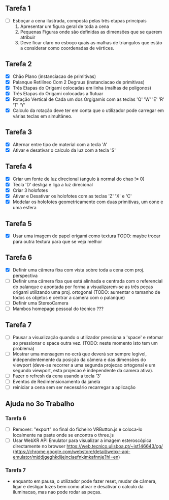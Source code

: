 ## Tarefa 1
- [ ] Esboçar a cena ilustrada, composta pelas três etapas principais
    1. Apresentar um figura geral de toda a cena
    1. Pequenas Figuras onde são definidas as dimensões que se querem atribuir
    1. Deve ficar claro no esboço quais as malhas de triangulos que estão a considerar como coordenadas de vértices. 

## Tarefa 2
- [x] Chão Plano (instanciacao de primitivas)
- [x] Palanque Retilíneo Com 2 Degraus (instanciacao de primitivas) 
- [x] Três Etapas do Origami colocadas em linha (malhas de poligonos)
- [x] Três Etapas do Origami colocadas a flutuar 
- [x] Rotação Vertical de Cada um dos Orgigamis com as teclas 'Q' 'W' 'E' 'R' 'T' 'Y'
- [x] Calculo da rotação deve ter em conta que o utilizador pode carregar em várias teclas em simultâneo.

## Tarefa 3
- [x] Alternar entre tipo de material com a tecla 'A' 
- [x] Ativar e desativar o calculo da luz com a tecla 'S'

## Tarefa 4
- [x] Criar um fonte de luz direcional (angulo à normal do chao != 0)
- [x] Tecla 'D' desliga e liga a luz direcional
- [x] Criar 3 holofotes
- [x] Ativar e Desativar os holofotes com as teclas 'Z' 'X' e 'C'
- [x] Modelar os holofotes geometricamente com duas primitivas, um cone e uma esfera

## Tarefa 5
- [x] Usar uma imagem de papel origami como textura TODO: maybe trocar para outra textura para que se veja melhor

## Tarefa 6
- [x] Definir uma câmera fixa com vista sobre toda a cena com proj. perspectiva
- [ ] Definir uma câmera fixa que está alinhada e centrada com o referencial do palanque e apontada por forma a visualizarem-se as três peças origami utilizando uma proj. ortogonal (TODO: aumentar o tamanho de todos os objetos e centrar a camera com o palanque)
- [ ] Definir uma StereoCamera
- [ ] Mambos homepage pessoal do técnico ??? 

## Tarefa 7
- [ ] Pausar a visualização quando o utilizador pressiona a 'space' e retomar ao pressionar o space outra vez. (TODO: neste momento isto tem um problema)
- [ ] Mostrar uma mensagem no ecrã que deverá ser sempre legível, independentemente da posição da câmera e das dimensões do viewport (deve-se recorrer a uma segunda projecao ortogonal e um segundo viewport, esta projecao é independente da camera ativa).
- [ ] Fazer o refresh da cena usando a tecla '3' 
- [ ] Eventos de Redimensionamento da janela
- [ ] reiniciar a cena sem ser necessário recarregar a aplicação

## Ajuda no 3o Trabalho

### Tarefa 6
- [ ] Remover: "export" no final do ficheiro VRButton.js e coloca-lo localmente na paste onde se encontra o three.js
- [ ] Usar WebXR API Emulator para visualizar a imagem esteroscópica directamente no browser https://web.tecnico.ulisboa.pt/~ist146643/cg/ (https://chrome.google.com/webstore/detail/webxr-api-emulator/mjddjgeghkdijejnciaefnkjmkafnnje?hl=en)

### Tarefa 7
- enquanto em pausa, o utilizador pode fazer reset, mudar de câmera, ligar e desligar luzes bem como ativar e desativar o calculo da iluminacao, mas nao pode rodar as peças.